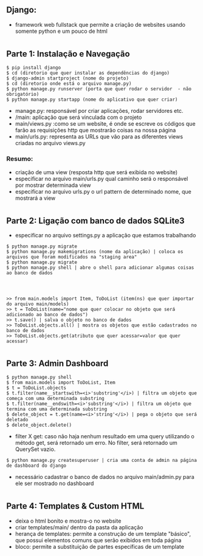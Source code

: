 ## Django:
- framework web fullstack que permite a criação de websites usando somente python e um pouco de html

#

## Parte 1: Instalação e Navegação
```shell
$ pip install django
$ cd (diretorio que quer instalar as dependências do django) 
$ django-admin startproject (nome do projeto)
$ cd (diretorio onde está o arquivo manage.py)
$ python manage.py runserver (porta que quer rodar o servidor  - não obrigatório)
$ python manage.py startapp (nome do aplicativo que quer criar)
```

- manage.py: responsável por criar aplicações, rodar servidores etc.
- /main: aplicação que será vinculada com o projeto
- main/views.py :como se um website, é onde se escreve os códigos que farão as requisições http que mostrarão coisas na nossa página
- main/urls.py: representa as URLs que vão para as diferentes views criadas no arquivo views.py

### Resumo:
- criação de uma view (resposta http que será exibida no website)
- especificar no arquivo main/urls.py qual caminho será o responsável por mostrar determinada view
- especificar no arquivo urls.py o url pattern de determinado nome, que mostrará a view

#

## Parte 2: Ligação com banco de dados SQLite3
- especificar no arquivo settings.py a aplicação que estamos trabalhando
```shell
$ python manage.py migrate
$ python manage.py makemigrations (nome da aplicação) | coloca os arquivos que foram modificados na "staging area"
$ python manage.py migrate
$ python manage.py shell | abre o shell para adicionar algumas coisas ao banco de dados
```
#
```shell

>> from main.models import Item, ToDoList (item(ns) que quer importar do arquivo main/models)
>> t = ToDoList(name="nome que quer colocar no objeto que será adicionado ao banco de dados")
>> t.save() | salva o objeto no banco de dados
>> ToDoList.objects.all() | mostra os objetos que estão cadastrados no banco de dados
>> ToDoList.objects.get(atributo que quer acessar=valor que quer acessar)
```

#

## Parte 3: Admin Dashboard
```shell
$ python manage.py shell
$ from main.models import ToDoList, Item
$ t = ToDoList.objects
$ t.filter(name__startswith=<i>'substring'</i>) | filtra um objeto que começa com uma determinada substring
$ t.filter(name__endswith=<i>'substring'</i>) | filtra um objeto que termina com uma determinada substring
$ delete_object = t.get(name=<i>'string'</i>) | pega o objeto que será deletado
$ delete_object.delete()
```

- filter X get: caso não haja nenhum resultado em uma query utilizando o método get, será retornado um erro. No filter, será retornado um QuerySet vazio.


```shell
$ python manage.py createsuperuser | cria uma conta de admin na página de dashboard do django
```

- necessário cadastrar o banco de dados no arquivo main/admin.py para ele ser mostrado no dashboard

#

## Parte 4: Templates & Custom HTML
- deixa o html bonito e mostra-o no website
- criar templates/main/ dentro da pasta da aplicação
- herança de templates: permite a construção de um template "básico", que possui elementos comuns que serão exibidos em toda página
- bloco: permite a substituição de partes específicas de um template